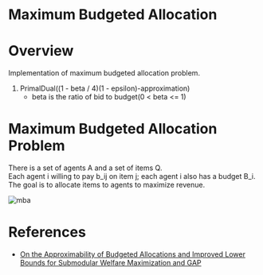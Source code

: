 Maximum Budgeted Allocation
====

# Overview
Implementation of maximum budgeted allocation problem.
1. PrimalDual((1 - beta / 4)(1 - epsilon)-approximation)
    * beta is the ratio of bid to budget(0 < beta <= 1)

# Maximum Budgeted Allocation Problem
There is a set of agents A and a set of items Q.  
Each agent i willing to pay b_ij on item j; each agent i also has a budget B_i.    
The goal is to allocate items to agents to maximize revenue.

![mba](https://user-images.githubusercontent.com/9996150/65564622-6edc7a00-df88-11e9-942e-d27da3544894.gif)


# References
* [On the Approximability of Budgeted Allocations and Improved Lower Bounds for Submodular Welfare Maximization and GAP](https://ieeexplore.ieee.org/abstract/document/4691001)
